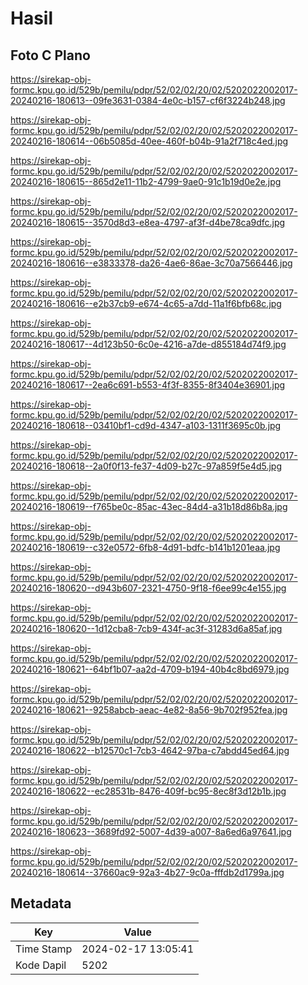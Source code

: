 # Hasil

## Foto C Plano

https://sirekap-obj-formc.kpu.go.id/529b/pemilu/pdpr/52/02/02/20/02/5202022002017-20240216-180613--09fe3631-0384-4e0c-b157-cf6f3224b248.jpg

https://sirekap-obj-formc.kpu.go.id/529b/pemilu/pdpr/52/02/02/20/02/5202022002017-20240216-180614--06b5085d-40ee-460f-b04b-91a2f718c4ed.jpg

https://sirekap-obj-formc.kpu.go.id/529b/pemilu/pdpr/52/02/02/20/02/5202022002017-20240216-180615--865d2e11-11b2-4799-9ae0-91c1b19d0e2e.jpg

https://sirekap-obj-formc.kpu.go.id/529b/pemilu/pdpr/52/02/02/20/02/5202022002017-20240216-180615--3570d8d3-e8ea-4797-af3f-d4be78ca9dfc.jpg

https://sirekap-obj-formc.kpu.go.id/529b/pemilu/pdpr/52/02/02/20/02/5202022002017-20240216-180616--e3833378-da26-4ae6-86ae-3c70a7566446.jpg

https://sirekap-obj-formc.kpu.go.id/529b/pemilu/pdpr/52/02/02/20/02/5202022002017-20240216-180616--e2b37cb9-e674-4c65-a7dd-11a1f6bfb68c.jpg

https://sirekap-obj-formc.kpu.go.id/529b/pemilu/pdpr/52/02/02/20/02/5202022002017-20240216-180617--4d123b50-6c0e-4216-a7de-d855184d74f9.jpg

https://sirekap-obj-formc.kpu.go.id/529b/pemilu/pdpr/52/02/02/20/02/5202022002017-20240216-180617--2ea6c691-b553-4f3f-8355-8f3404e36901.jpg

https://sirekap-obj-formc.kpu.go.id/529b/pemilu/pdpr/52/02/02/20/02/5202022002017-20240216-180618--03410bf1-cd9d-4347-a103-1311f3695c0b.jpg

https://sirekap-obj-formc.kpu.go.id/529b/pemilu/pdpr/52/02/02/20/02/5202022002017-20240216-180618--2a0f0f13-fe37-4d09-b27c-97a859f5e4d5.jpg

https://sirekap-obj-formc.kpu.go.id/529b/pemilu/pdpr/52/02/02/20/02/5202022002017-20240216-180619--f765be0c-85ac-43ec-84d4-a31b18d86b8a.jpg

https://sirekap-obj-formc.kpu.go.id/529b/pemilu/pdpr/52/02/02/20/02/5202022002017-20240216-180619--c32e0572-6fb8-4d91-bdfc-b141b1201eaa.jpg

https://sirekap-obj-formc.kpu.go.id/529b/pemilu/pdpr/52/02/02/20/02/5202022002017-20240216-180620--d943b607-2321-4750-9f18-f6ee99c4e155.jpg

https://sirekap-obj-formc.kpu.go.id/529b/pemilu/pdpr/52/02/02/20/02/5202022002017-20240216-180620--1d12cba8-7cb9-434f-ac3f-31283d6a85af.jpg

https://sirekap-obj-formc.kpu.go.id/529b/pemilu/pdpr/52/02/02/20/02/5202022002017-20240216-180621--64bf1b07-aa2d-4709-b194-40b4c8bd6979.jpg

https://sirekap-obj-formc.kpu.go.id/529b/pemilu/pdpr/52/02/02/20/02/5202022002017-20240216-180621--9258abcb-aeac-4e82-8a56-9b702f952fea.jpg

https://sirekap-obj-formc.kpu.go.id/529b/pemilu/pdpr/52/02/02/20/02/5202022002017-20240216-180622--b12570c1-7cb3-4642-97ba-c7abdd45ed64.jpg

https://sirekap-obj-formc.kpu.go.id/529b/pemilu/pdpr/52/02/02/20/02/5202022002017-20240216-180622--ec28531b-8476-409f-bc95-8ec8f3d12b1b.jpg

https://sirekap-obj-formc.kpu.go.id/529b/pemilu/pdpr/52/02/02/20/02/5202022002017-20240216-180623--3689fd92-5007-4d39-a007-8a6ed6a97641.jpg

https://sirekap-obj-formc.kpu.go.id/529b/pemilu/pdpr/52/02/02/20/02/5202022002017-20240216-180614--37660ac9-92a3-4b27-9c0a-fffdb2d1799a.jpg


## Metadata

| Key        | Value               |
| ---------- | ------------------- |
| Time Stamp | 2024-02-17 13:05:41 |
| Kode Dapil | 5202                |



